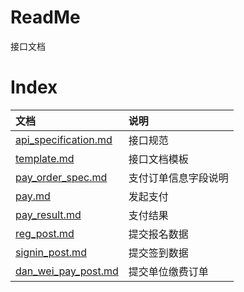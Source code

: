 # ReadMe

接口文档

# Index

|  文档  |  说明  |
| :---- | :----  |
| [api_specification.md](/api_specification.md) | 接口规范 |
| [template.md](/template.md) | 接口文档模板 |
| [pay_order_spec.md](/pay_order_spec.md) | 支付订单信息字段说明 |
| [pay.md](/pay.md) | 发起支付 |
| [pay_result.md](/pay_result.md) | 支付结果 |
| [reg_post.md](/reg_post.md) | 提交报名数据 |
| [signin_post.md](/signin_post.md) | 提交签到数据 |
| [dan_wei_pay_post.md](/dan_wei_pay_post.md) | 提交单位缴费订单 |
